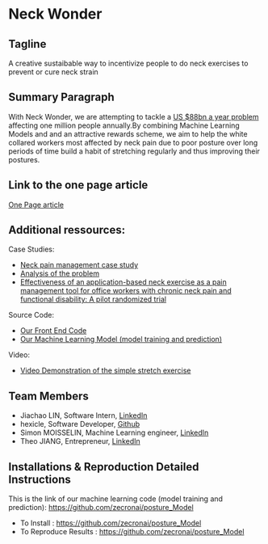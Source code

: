 # Neck Wonder

## Tagline

A creative sustaibable way to incentivize people to do neck exercises to prevent or cure neck strain 

## Summary Paragraph

With Neck Wonder, we are attempting to tackle a [US $88bn a year problem](https://www.theguardian.com/society/2017/feb/10/epidemic-of-untreatable-back-and-neck-pain-costs-billions-study-finds) affecting one million people annually.By combining Machine Learning Models and and an attractive rewards scheme, we aim to help the white collared workers most affected by neck pain due to poor posture over long periods of time build a habit of stretching regularly and thus improving their postures. 

## Link to the one page article

[One Page article](One_Page_Article.md)

## Additional ressources:

Case Studies:
- [Neck pain management case study](https://www.physio-pedia.com/The_Management_of_Neck_pain:_A_Case_Study)
- [Analysis of the problem](https://www.theguardian.com/society/2017/feb/10/epidemic-of-untreatable-back-and-neck-pain-costs-billions-study-finds)
- [Effectiveness of an application-based neck exercise as a pain management tool for office workers with chronic neck pain and functional disability: A pilot randomized trial](https://www-sciencedirect-com.libproxy1.nus.edu.sg/science/article/pii/S1876382017300987#!)

Source Code:
- [Our Front End Code](https://github.com/zecronai/neck_wonder/)
- [Our Machine Learning Model (model training and prediction)](https://github.com/zecronai/posture_Model)

Video:
- [Video Demonstration of the simple stretch exercise]()

## Team Members
- Jiachao LIN, Software Intern, [LinkedIn](https://www.linkedin.com/in/linjiachao/)
- hexicle, Software Developer, [Github](https://github.com/hexicle)
- Simon MOISSELIN, Machine Learning engineer, [LinkedIn](https://www.linkedin.com/in/simonmoisselin/)
- Theo JIANG, Entrepreneur, [LinkedIn](https://www.linkedin.com/in/theo-jiang-852662173/)

## Installations & Reproduction Detailed Instructions

This is the link of our machine learning code (model training and prediction):
https://github.com/zecronai/posture_Model

- To Install : https://github.com/zecronai/posture_Model
- To Reproduce Results : https://github.com/zecronai/posture_Model


